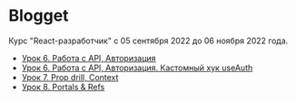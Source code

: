 # Blogget

Курс "React-разработчик" с 05 сентября 2022 до 06 ноября 2022 года.
+ [Урок 6. Работа с API, Авторизация](https://github.com/Rootdiv/blogget/tree/lesson06)
+ [Урок 6. Работа с API, Авторизация. Кастомный хук useAuth](https://github.com/Rootdiv/blogget/tree/lesson06_extra)
+ [Урок 7. Prop drill, Context](https://github.com/Rootdiv/blogget/tree/lesson07)
+ [Урок 8. Portals & Refs](https://github.com/Rootdiv/blogget/tree/lesson08)
